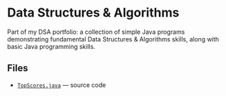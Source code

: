 # Data Structures & Algorithms
Part of my DSA portfolio: a collection of simple Java programs demonstrating fundamental Data Structures & Algorithms skills, along with basic Java programming skills.

## Files
- [`TopScores.java`](TopScores.java) — source code

